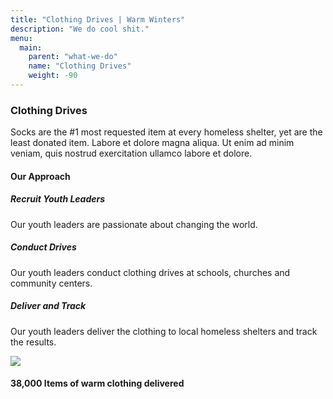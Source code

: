 ```yaml
---
title: "Clothing Drives | Warm Winters"
description: "We do cool shit."
menu:
  main:
    parent: "what-we-do"
    name: "Clothing Drives"
    weight: -90
---
```


<h3>Clothing Drives</h3>

<p class="intro-text">Socks are the #1 most requested item at every
homeless shelter, yet are the least donated item. Labore et dolore magna aliqua. Ut enim ad minim veniam, quis nostrud exercitation ullamco labore et dolore.</p>

<h4>Our Approach</h4>

<div class="our-approach">
  <div>
    <h5>Recruit Youth Leaders</h5>
    <p>Our youth leaders are passionate about changing the world.</p>
    <h5>Conduct Drives</h5>
    <p>Our youth leaders conduct clothing drives at schools, churches and community centers.</p>
    <h5>Deliver and Track</h5>
    <p>Our youth leaders deliver the clothing to local homeless shelters and track the results.</p>
  </div>
  <div>
    <img src="https://images.unsplash.com/photo-1510672277783-ea03bdd8b602?auto=format&crop=entropy&cs=tinysrgb&w=900&h=900&fit=crop" />
  </div>
</div>

<div class="big-stat">
  <h4><span>38,000</span> Items of warm clothing delivered</h4>
</div>

